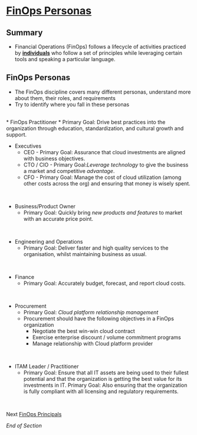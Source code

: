 # [FinOps Personas](https://www.finops.org/framework/personas/)

## Summary
* Financial Operations (FinOps) follows a lifecycle of activities practiced by [**individuals**](https://www.mindmeister.com/2757652925/03-finops-teams-motivation) who follow a set of principles while leveraging certain tools and speaking a particular language.

## FinOps Personas
* The FinOps discipline covers many different personas, understand more about them, their roles, and requirements
* Try to identify where you fall in these personas

<br>
* FinOps Practitioner
    * Primary Goal: Drive best practices into the organization through education, standardization, and cultural growth and support.
<br>

* Executives
    * CEO - Primary Goal: Assurance that cloud investments are aligned with business objectives.
    * CTO / CIO - Primary Goal:*Leverage technology* to give the business a market and competitive *advantage*.
    * CFO - Primary Goal: Manage the cost of cloud utilization (among other costs across the org) and ensuring that money is wisely spent.
<br>

* Business/Product Owner
    * Primary Goal: Quickly bring *new products and features* to market with an accurate price point.
<br>

* Engineering and Operations
    * Primary Goal: Deliver faster and high quality services to the organisation, whilst maintaining business as usual.
<br>

* Finance
    * Primary Goal: Accurately budget, forecast, and report cloud costs.
<br>

* Procurement
    * Primary Goal: *Cloud platform relationship management*
    * Procurement should have the following objectives in a FinOps organization
        * Negotiate the best win-win cloud contract
        * Exercise enterprise discount / volume commitment programs 
        * Manage relationship with Cloud platform provider
<br>

* ITAM Leader / Practitioner
    * Primary Goal: Ensure that all IT assets are being used to their fullest potential and that the organization is getting the best value for its investments in IT. 
    Primary Goal: Also ensuring that the organization is fully compliant with all licensing and regulatory requirements. 
<br>

Next [FinOps Principals](https://github.com/jamesbuckett/finops-certified-practitioner/blob/main/04-finops-principals.md)
<br>

*End of Section*